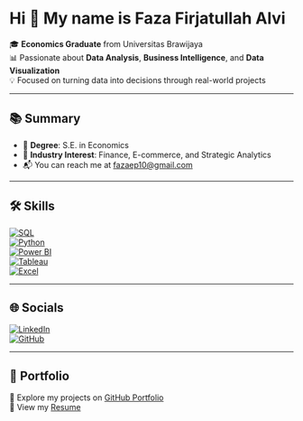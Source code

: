 # Hi 👋 My name is Faza Firjatullah Alvi

🎓 **Economics Graduate** from Universitas Brawijaya  
📊 Passionate about **Data Analysis**, **Business Intelligence**, and **Data Visualization**  
💡 Focused on turning data into decisions through real-world projects

---

## 📚 Summary

- 📘 **Degree**: S.E. in Economics  
- 💼 **Industry Interest**: Finance, E-commerce, and Strategic Analytics  
- 📬 You can reach me at [fazaep10@gmail.com](mailto:fazaep10@gmail.com)

---

## 🛠️ Skills

[![SQL](https://img.shields.io/badge/-SQL-4479A1?style=flat-square&logo=MySQL&logoColor=white)](https://en.wikipedia.org/wiki/SQL)  
[![Python](https://img.shields.io/badge/-Python-3776AB?style=flat-square&logo=Python&logoColor=white)](https://www.python.org/doc/)  
[![Power BI](https://img.shields.io/badge/-Power%20BI-F2C811?style=flat-square&logo=Power-BI&logoColor=black)](https://learn.microsoft.com/en-us/power-bi/fundamentals/power-bi-overview)  
[![Tableau](https://img.shields.io/badge/-Tableau-E97627?style=flat-square&logo=Tableau&logoColor=white)](https://www.tableau.com/learn/articles/what-is-tableau)  
[![Excel](https://img.shields.io/badge/-Excel-217346?style=flat-square&logo=Microsoft-Excel&logoColor=white)](https://support.microsoft.com/en-us/excel)

---

## 🌐 Socials

[![LinkedIn](https://img.shields.io/badge/-LinkedIn-blue?style=flat-square&logo=linkedin&logoColor=white)](https://linkedin.com/in/fazafirjatullah)  
[![GitHub](https://img.shields.io/badge/-GitHub-181717?style=flat-square&logo=github&logoColor=white)](https://github.com/fazafirjatullah)

---

## 🔗 Portfolio

📁 Explore my projects on [GitHub Portfolio](https://github.com/fazafirjatullah)  
📄 View my [Resume](https://docs.google.com/document/d/1eiXq8JWVDEh8Z8hP5HMLw7he3ozlA2WRWQj3SKNup78/edit?tab=t.0)

